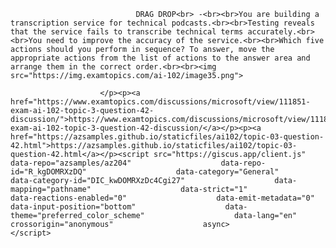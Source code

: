 <p class="card-text">
							
								DRAG DROP<br> -<br><br>You are building a transcription service for technical podcasts.<br><br>Testing reveals that the service fails to transcribe technical terms accurately.<br><br>You need to improve the accuracy of the service.<br><br>Which five actions should you perform in sequence? To answer, move the appropriate actions from the list of actions to the answer area and arrange them in the correct order.<br><br><img src="https://img.examtopics.com/ai-102/image35.png">
							
						</p><p><a href="https://www.examtopics.com/discussions/microsoft/view/111851-exam-ai-102-topic-3-question-42-discussion/">https://www.examtopics.com/discussions/microsoft/view/111851-exam-ai-102-topic-3-question-42-discussion/</a></p><p><a href="https://azsamples.github.io/staticfiles/ai102/topic-03-question-42.html">https://azsamples.github.io/staticfiles/ai102/topic-03-question-42.html</a></p><script src="https://giscus.app/client.js"                    data-repo="azsamples/az204"                    data-repo-id="R_kgDOMRXzDQ"                    data-category="General"                    data-category-id="DIC_kwDOMRXzDc4Cgi27"                    data-mapping="pathname"                    data-strict="1"                    data-reactions-enabled="0"                    data-emit-metadata="0"                    data-input-position="bottom"                    data-theme="preferred_color_scheme"                    data-lang="en"                    crossorigin="anonymous"                    async>                    </script>